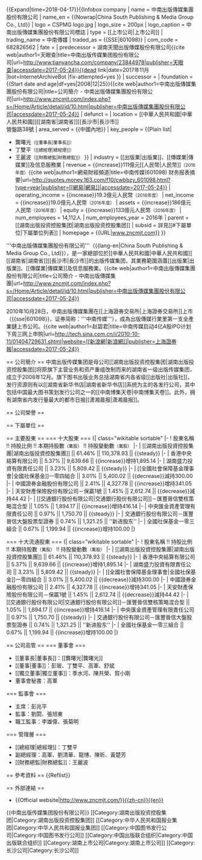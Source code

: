 {{Expand|time=2018-04-17}}{{Infobox company
| name = 中南出版傳媒集團股份有限公司
| name_en = {{Nowrap|China South Publishing & Media Group Co., Ltd}}
| logo = CSPMG logo.jpg
| logo_size = 200px
| logo_caption = 中南出版傳媒集團股份有限公司標誌
| type = [[上市公司|上市公司]]
| trading_name = 中南傳媒 
| traded_as = {{SSE|601098}}
| com_code = 682826562
| fate = 
| predecessor = 湖南天聞出版傳媒股份有限公司<ref name="tianyancha">{{cite web|author1=天眼查|title=中南出版传媒集团股份有限公司|url=http://www.tianyancha.com/company/23844978|publisher=天眼查|accessdate=2017-05-24}}{{dead link|date=2017年11月 |bot=InternetArchiveBot |fix-attempted=yes }}</ref>
| successor = 
| foundation = {{Start date and age|df=yes|2008|12|25}}<ref name="history">{{cite web|author1=中南出版傳媒集團股份有限公司|title=公司簡介 - 中南出版傳媒集團股份有限公司|url=http://www.zncmjt.com/index.php?s=/Home/Article/detail/id/10.html|publisher=中南出版傳媒集團股份有限公司|accessdate=2017-05-24}}</ref>
| defunct = <!-- {{End date|YYYY|MM|DD}} -->
| location = [[中華人民共和國|中華人民共和國]][[湖南省|湖南省]][[長沙市|長沙市]]<br />營盤路38號
| area_served = {{中國內地}}
| key_people = {{Plain list|
* 龔曙光<small>（[[董事長|董事長]]）</small>
* 丁雙平<small>（[[總經理|總經理]]）</small>
* 王麗波<small>（[[財務總監|財務總監]]）</small>
}}
| industry = [[出版業|出版業]]、[[傳媒業|傳媒業]]及信息服務業
| revenue = {{increase}}111億元[[人民幣|人民幣]]<small>（2016年度）</small><ref name="netease">{{cite web|author1=網易財經頻道|title=中南传媒(601098) 财务报表摘要|url=http://quotes.money.163.com/f10/cwbbzy_601098.html?type=year|publisher=[[網易|網易]]|accessdate=2017-05-24}}</ref>
| operating_income = {{increase}}19.3億元人民幣<small>（2016年度）</small><ref name="netease" />
| net_income = {{increase}}19.0億元人民幣<small>（2016年度）</small><ref name="netease" />
| assets = {{increase}}186億元人民幣<small>（2016年度）</small><ref name="netease" />
| equity = {{increase}}133億元人民幣<small>（2016年度）</small><ref name="netease" />
| num_employees = 14,112人<ref name="tianyancha" />
| num_employees_year = 2016年
| parent = [[湖南出版投资控股集团|湖南出版投资控股集团]]
| subsid = 詳見[[#下屬單位|下屬單位列表]]
| homepage = {{URL|www.zncmjt.com}}
}}

'''中南出版傳媒集團股份有限公司'''（{{lang-en|China South Publishing & Media Group Co., Ltd}}），是一家總部位於[[中華人民共和國|中華人民共和國]][[湖南省|湖南省]][[長沙市|長沙市]]的出版传媒集团，其業務範圍涵蓋[[出版業|出版業]]、[[傳媒業|傳媒業]]及信息服務業。<ref>{{cite web|author1=中南出版傳媒集團股份有限公司|title=公司簡介 - 中南出版傳媒集團|url=http://www.zncmjt.com/index.php?s=/Home/Article/detail/id/10.html|publisher=中南出版傳媒集團股份有限公司|accessdate=2017-05-24}}</ref>

2010年10月28日，中南出版傳媒集團在[[上海證券交易所|上海證券交易所]]上市（{{sse|601098}}，证券简称：'''中南传媒'''），成為出版傳媒行業里第一支全產業鏈上市公司。<ref>{{cite web|author1=赵碧君|title=中南传媒启动4亿A股IPO计划 下周三网上申购|url=http://tech.sina.com.cn/i/2010-10-11/01404729631.shtml|website=[[新浪網|新浪網]]|publisher=上海證券報|accessdate=2017-05-24}}</ref>

== 公司簡介 ==
中南出版传媒集团是母公司[[湖南出版投资控股集团|湖南出版投资控股集团]]将原旗下主营业务和资产重组改制而来的湖南省一级出版传媒集团，成立于2008年12月。旗下图书出版业务总括湖南省内各省级[[出版社|出版社]]，发行资源则有以[[湖南省新华书店|湖南省新华书店]]系统为主的各发行公司，其中包括中国最大图书策划发行公司之一的[[中南博集天卷|中南博集天卷]]。此外，拥有湖南省内发行量最大的都市日报[[潇湘晨报|潇湘晨报]]。

== 公司榮譽 ==

== 下屬單位 ==

== 主要股東 ==
=== 十大股東 ===
{| class="wikitable sortable"
|-
! 股東名稱 !! 持股比例 !! 本期持股數<small>（萬股）</small> !! 持股變動數<small>（萬股）</small>
|-
| [[湖南出版投資控股集團|湖南出版投資控股集團]] || 61.46% || 110,378.93 || {{steady}}
|-
| 香港中央結算有限公司 || 5.37% || 9,639.66 || {{increase}}增持1,895.14
|-
| 湖南盛力投資有限責任公司 || 3.23% || 5,809.42 || {{steady}}
|-
| [[全國社會保障基金理事會|全國社保基金]]一零四組合 || 3.01% || 5,400.02 || {{decrease}}減持300.00
|-
| 中國證券金融股份有限公司 || 2.41% || 4,327.78 || {{increase}}增持341.05
|-
| 天安財產保險股份有限公司－保贏1號 || 1.45% || 2,612.74 || {{decrease}}減持44.42
|-
| [[交通銀行股份有限公司|交通銀行股份有限公司]]－匯豐晉信雙核策略混合型 || 1.05% || 1,894.17 || {{increase}}增持416.14
|-
| 中央匯金資產管理有限責任公司 || 0.97% || 1,750.70 || {{steady}}
|-
| 交通銀行股份有限公司－匯豐晉信大盤股票型證券 || 0.74% || 1,321.25 || ''新进股东''
|-
| 全國社保基金一零三組合 || 0.67% || 1,199.94 || {{increase}}增持100.00
|}

=== 十大流通股東 ===
{| class="wikitable sortable"
|-
! 股東名稱 !! 持股比例 !! 本期持股數<small>（萬股）</small> !! 持股變動數<small>（萬股）</small>
|-
| [[湖南出版投資控股集團|湖南出版投資控股集團]] || 61.46% || 110,378.93 || {{steady}}
|-
| 香港中央結算有限公司 || 5.37% || 9,639.66 || {{increase}}增持1,895.14
|-
| 湖南盛力投資有限責任公司 || 3.23% || 5,809.42 || {{steady}}
|-
| [[全國社會保障基金理事會|全國社保基金]]一零四組合 || 3.01% || 5,400.02 || {{decrease}}減持300.00
|-
| 中國證券金融股份有限公司 || 2.41% || 4,327.78 || {{increase}}增持341.05
|-
| 天安財產保險股份有限公司－保贏1號 || 1.45% || 2,612.74 || {{decrease}}減持44.42
|-
| [[交通銀行股份有限公司|交通銀行股份有限公司]]－匯豐晉信雙核策略混合型 || 1.05% || 1,894.17 || {{increase}}增持416.14
|-
| 中央匯金資產管理有限責任公司 || 0.97% || 1,750.70 || {{steady}}
|-
| 交通銀行股份有限公司－匯豐晉信大盤股票型證券 || 0.74% || 1,321.25 || ''新进股东''
|-
| 全國社保基金一零三組合 || 0.67% || 1,199.94 || {{increase}}增持100.00
|}

== 公司高管 ==
=== 董事會 ===
* [[董事長|董事長]]：[[龔曙光|龔曙光]]
* [[董事|董事]]：彭玻、丁雙平、高軍、舒斌
* [[獨立董事|獨立董事]]：季水河、陳共榮、賀小剛
* 董事會秘書：高軍

=== 監事會 ===
* 主席：彭兆平
* 監事：劉閎、張旭東
* 職工監事：李雄偉、張菊明

=== 管理層 ===
* [[總經理|總經理]]：丁雙平
* 副總經理：高軍、劉清華、龍博、陳昕、黃楚芳
* [[財務總監|財務總監]]：王麗波

== 參考資料 ==
{{Reflist}}

== 外部連結 ==
* {{Official website|http://www.zncmjt.com/}}{{zh-cn}}{{en}}

{{中南出版传媒集团股份有限公司}}
[[Category:湖南出版投资控股集团|Category:湖南出版投资控股集团]]
[[Category:中华人民共和国报业集团|Category:中华人民共和国报业集团]]
[[Category:中国图书发行公司|Category:中国图书发行公司]]
[[Category:中国出版联合组织|Category:中国出版联合组织]]
[[Category:湖南上市公司|Category:湖南上市公司]]
[[Category:长沙公司|Category:长沙公司]]
